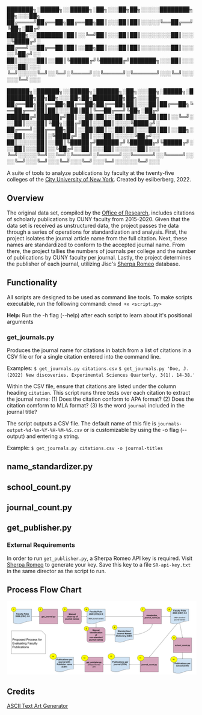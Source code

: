 ███████╗░█████╗░░█████╗░██╗░░░██╗██╗░░░░░████████╗██╗░░░██╗
██╔════╝██╔══██╗██╔══██╗██║░░░██║██║░░░░░╚══██╔══╝╚██╗░██╔╝
█████╗░░███████║██║░░╚═╝██║░░░██║██║░░░░░░░░██║░░░░╚████╔╝░
██╔══╝░░██╔══██║██║░░██╗██║░░░██║██║░░░░░░░░██║░░░░░╚██╔╝░░
██║░░░░░██║░░██║╚█████╔╝╚██████╔╝███████╗░░░██║░░░░░░██║░░░
╚═╝░░░░░╚═╝░░╚═╝░╚════╝░░╚═════╝░╚══════╝░░░╚═╝░░░░░░╚═╝░░░

██████╗░██████╗░░█████╗░██████╗░██╗░░░██╗░█████╗░████████╗██╗██╗░░░██╗██╗████████╗██╗░░░██╗
██╔══██╗██╔══██╗██╔══██╗██╔══██╗██║░░░██║██╔══██╗╚══██╔══╝██║██║░░░██║██║╚══██╔══╝╚██╗░██╔╝
██████╔╝██████╔╝██║░░██║██║░░██║██║░░░██║██║░░╚═╝░░░██║░░░██║╚██╗░██╔╝██║░░░██║░░░░╚████╔╝░
██╔═══╝░██╔══██╗██║░░██║██║░░██║██║░░░██║██║░░██╗░░░██║░░░██║░╚████╔╝░██║░░░██║░░░░░╚██╔╝░░
██║░░░░░██║░░██║╚█████╔╝██████╔╝╚██████╔╝╚█████╔╝░░░██║░░░██║░░╚██╔╝░░██║░░░██║░░░░░░██║░░░
╚═╝░░░░░╚═╝░░╚═╝░╚════╝░╚═════╝░░╚═════╝░░╚════╝░░░░╚═╝░░░╚═╝░░░╚═╝░░░╚═╝░░░╚═╝░░░░░░╚═╝░░░

A suite of tools to analyze publications by faculty at the twenty-five colleges of the [City University of New York](http://www.cuny.edu/). Created by esilberberg, 2022.

## Overview
The original data set, compiled by the [Office of Research](https://www.cuny.edu/research/office-of-research/), includes citations of scholarly publications by CUNY faculty from 2015-2020. Given that the data set is received as unstructured data, the project passes the data through a series of operations for standardization and analysis. First, the project isolates the journal article name from the full citation. Next, these names are standardized to conform to the accepted journal name. From there, the project tallies the numbers of journals per college and the number of publications by CUNY faculty per journal. Lastly, the project determines the publisher of each journal, utilizing Jisc's [Sherpa Romeo](https://v2.sherpa.ac.uk/romeo/) database.

## Functionality
All scripts are designed to be used as command line tools. To make scripts executable, run the following command: `chmod +x <script.py>`

**Help:** Run the -h flag (--help) after each script to learn about it's positional arguments

### get_journals.py 
Produces the journal name for citations in batch from a list of citations in a CSV file or for a single citation entered into the command line.

Examples:
`$ get_journals.py citations.csv`
`$ get_journals.py 'Doe, J. (2022) New discoveries. Experimental Sciences Quarterly, 3(1). 14-38.'`

Within the CSV file, ensure that citations are listed under the column heading `citation`. This script runs three tests over each citation to extract the journal name: (1) Does the citation conform to APA format? (2) Does the citation comform to MLA format? (3) Is the word `journal` included in the journal title?

The script outputs a CSV file. The default name of this file is `journals-output-%d-%m-%Y-%H-%M-%S.csv` or is customizable by using the -o flag (--output) and entering a string.

Example:
`$ get_journals.py citations.csv -o journal-titles`

## name_standardizer.py
## school_count.py
## journal_count.py
## get_publisher.py

### External Requirements
In order to run `get_publisher.py`, a Sherpa Romeo API key is required. Visit [Sherpa Romeo](https://v2.sherpa.ac.uk/cgi/register) to generate your key. Save this key to a file `SR-api-key.txt` in the same director as the script to run.

## Process Flow Chart
![Process Flow Chart](process-flow-chart.png)

## Credits
[ASCII Text Art Generator](https://fsymbols.com/generators/carty/)

